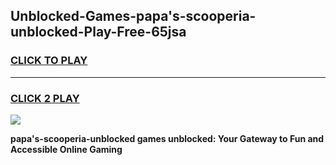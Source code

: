 
## Unblocked-Games-papa's-scooperia-unblocked-Play-Free-65jsa
<h3>
<a href="https://premium76.site?title=papa's-scooperia-unblocked&ref=12A">CLICK TO PLAY</a></h3>
<hr>

<h3>
<a href="https://premium76.site?title=papa's-scooperia-unblocked&ref=12A">CLICK 2 PLAY</a>
  
</h3>

<a href="https://premium76.site?title=papa's-scooperia-unblocked&ref=12A"><img src="https://clearcache.store/games.png"></a>


**papa's-scooperia-unblocked games unblocked: Your Gateway to Fun and Accessible Online Gaming**
